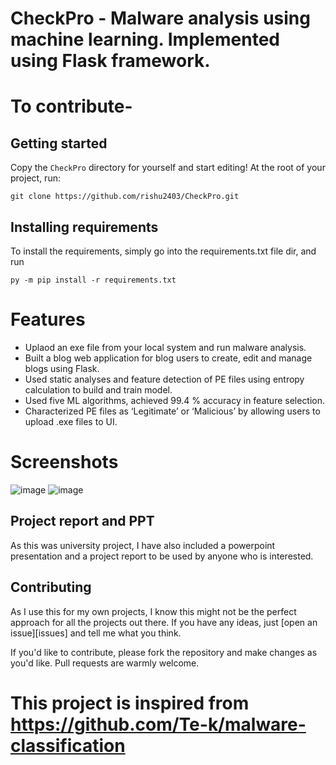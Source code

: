 # CheckPro - Malware analysis using machine learning. Implemented using Flask framework.


# To contribute-
> 

## Getting started

Copy the `CheckPro` directory for yourself and start editing! At the root of
your project, run:

```
git clone https://github.com/rishu2403/CheckPro.git
```

## Installing requirements

To install the requirements, simply go into the requirements.txt file dir, and run 

```
py -m pip install -r requirements.txt

```

# Features

* Uplaod an exe file from your local system and run malware analysis.
* Built a blog web application for blog users to create, edit and manage blogs using Flask.
* Used static analyses and feature detection of PE files using entropy calculation to build and train model.
* Used five ML algorithms, achieved 99.4 % accuracy in feature selection.
* Characterized PE files as ‘Legitimate’ or ‘Malicious’ by allowing users to upload .exe files to UI.

# Screenshots

![image](https://user-images.githubusercontent.com/34675136/110869116-aaebc380-827e-11eb-9370-90b972f43f5d.png)
![image](https://user-images.githubusercontent.com/34675136/110870471-5f86e480-8281-11eb-947f-7dfa7d72646b.png)


## Project report and PPT 
As this was university project, I have also included a powerpoint presentation and a project report to be used by anyone who is interested. 

## Contributing

As I use this for my own projects, I know this might not be the perfect approach
for all the projects out there. If you have any ideas, just
[open an issue][issues] and tell me what you think.

If you'd like to contribute, please fork the repository and make changes as
you'd like. Pull requests are warmly welcome.

# This project is inspired from  https://github.com/Te-k/malware-classification 

